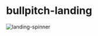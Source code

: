 # bullpitch-landing

![landing-spinner](https://user-images.githubusercontent.com/44790691/57583884-774e7f80-74d5-11e9-910a-c3bfbf97d704.gif)

